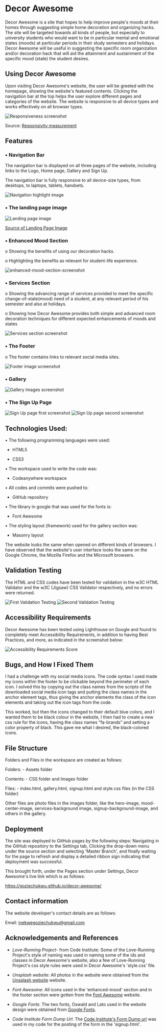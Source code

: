 # Decor Awesome

Decor Awesome is a site that hopes to help improve people's moods at their homes through suggesting simple home decoration and organizing hacks. The site will be targeted towards all kinds of people, but especially to university students who would want to be in particular mental and emotional states (moods) at particular periods in their study semesters and holidays. Decor Awesome will be useful in suggesting the specific room organization and/or decoration hack that will aid the attainment and sustainment of the specific mood (state) the student desires.

## Using Decor Awesome

Upon visiting Decor Awesome's website, the user will be greeted with the homepage, showing the website's featured contents. Clicking the navigation bar at the top helps the user explore different pages and categories of the website. The website is responsive to all device types and works effectively on all browser types.

<img src="./assets/images/responsiveness-screenshot.png" alt="Responsiveness screenshot">
 
Source: [Responsivity measurement](https://ui.dev/amiresponsive?url=https://goziechukwu.github.io/decor-awesome/)

## Features

### • Navigation Bar

The navigation bar is displayed on all three pages of the website, including links to the Logo, Home page, Gallery and Sign Up.

The navigation bar is fully responsive to all device-size types, from desktops, to laptops, tablets, handsets.

<img src="./assets/images/navigation-highlight-image.PNG" alt="Navigation highlight image">

### • The landing page image

<img src="./assets/images/landing-page-image-screenshot.png" alt="Landing page image">

[Source of Landing Page Image](https://unsplash.com/photos/0jmXOqUhpTQ)


### • Enhanced Mood Section

o Showing the benefits of using our decoration hacks.

o Highlighting the benefits as relevant for student-life experience.

<img src="./assets/images/enhanced-mood-section-screenshot.png" alt="enhanced-mood-section-screenshot">

### • Services Section

o Showing the advancing range of services provided to meet the specific change-of-state(mood) need of a student, at any relevant period of his semester and also at holidays.

o Showing how Decor Awesome provides both simple and advanced room decoration techniques for different expected enhancements of moods and states

<img src="./assets/images/services-section-screenshot.png" alt="Services section screenshot">

### • The Footer

o The footer contains links to relevant social media sites.

<img src="./assets/images/footer-image-screenshot.png" alt="Footer image screenshot">

### • Gallery

<img src="./assets/images/gallery-images-screenshot.png" alt="Gallery images screenshot">

### • The Sign Up Page

<img src="./assets/images/sign-up-page-screenshot-1.png" alt="Sign Up page first screenshot">

<img src="./assets/images/sign-up-page-screenshot-2.png" alt="Sign Up page second screenshot">

## Technologies Used:

• The following programming languages were used:

- HTML5

- CSS3

• The workspace used to write the code was:

- Codeanywhere workspace

• All codes and commits were pushed to:

- GitHub repository

• The library in google that was used for the fonts is:

- Font Awesome

• The styling layout (framework) used for the gallery section was:

- Masonry layout

The website looks the same when opened on different kinds of browsers. I have observed that the website's user interface looks the same on the Google Chrome, the Mozilla Firefox and the Microsoft browsers.

## Validation Testing

The HTML and CSS codes have been tested for validation in the w3C HTML Validator and the w3C (Jigsaw) CSS Validator respectively, and no errors were returned.

<img src="./assets/images/validation-testing-screenshot-1.png" alt="First Validation Testing">


<img src="./assets/images/validation-testing-screenshot-2.png" alt="Second Validation Testing">


## Accessibility Requirements

Decor Awesome has been tested using Lighthouse on Google and found to completely meet Accessibility Requirements, in addition to having Best Practices, and more, as indicated in the screenshot below:

<img src="./assets/images/accessibility-requirements-score-screenshot.png" alt="Accessibility Requirements Score">

## Bugs, and How I Fixed Them

I had a challenge with my social media icons. The code syntax I used made my icons within the footer to be clickable beyond the perimeter of each icon. I solved this by copying out the class names from the scripts of the downloaded social media icon tags and putting the class names in the anchor element tags, thus giving the anchor elements the class of the icon elements and taking out the icon tags from the code.

This worked, but then the icons changed to their default blue colors, and I wanted them to be black colour in the website, I then had to create a new css rule for the icons, having the class names “fa-brands” and setting a color property of black. This gave me what I desired, the black-colored icons.

## File Structure

Folders and Files in the workspace are created as follows:

Folders: - Assets folder

Contents: - CSS folder and Images folder

Files: - index.html, gallery.html, signup.html and style.css files (in the CSS folder)

Other files are photo files in the images folder, like the hero-image, mood-center-image, services-background image, signup-background-image, and others in the gallery.

## Deployment

The site was deployed to GitHub pages by the following steps:
Navigating in the GitHub repository to the Settings tab,
Clicking the drop-down menu under the source section and selecting 'Master Branch', and finally waiting for the page to refresh and display a detailed ribbon sign indicating that deployment was successful.

This brought forth, under the Pages section under Settings, Decor Awesome's live link which is as follows:

https://goziechukwu.github.io/decor-awesome/


## Contact information

The website developer's contact details are as follows:

Email: inekwegoziechukwu@gmail.com

## Acknowledgements and References

- _Love-Running Project_- from Code Institute: Some of the Love-Running Project's style of naming was used in naming some of the ids and classes in Decor Awesome's website; also a few of Love-Running Project's css style rules were used in Decor Awesome's 'style.css' file.

- _Unsplash website_: All photos in the website were obtained from the [Unsplash website](unsplash.com) website.

- _Font Awesome_: All icons used in the 'enhanced-mood' section and in the footer section were gotten from the [Font Awesome](https://fontawesome.com/) website.

- _Google Fonts_: The two fonts, Oswald and Lato used in the website design were obtained from [Google Fonts](https://fonts.google.com/).

- _Code Institute Form Dump Url_: The [Code Institute's Form Dump url](https://formdump.codeinstitute.net/) was used in my code for the posting of the form in the 'signup.html'.
